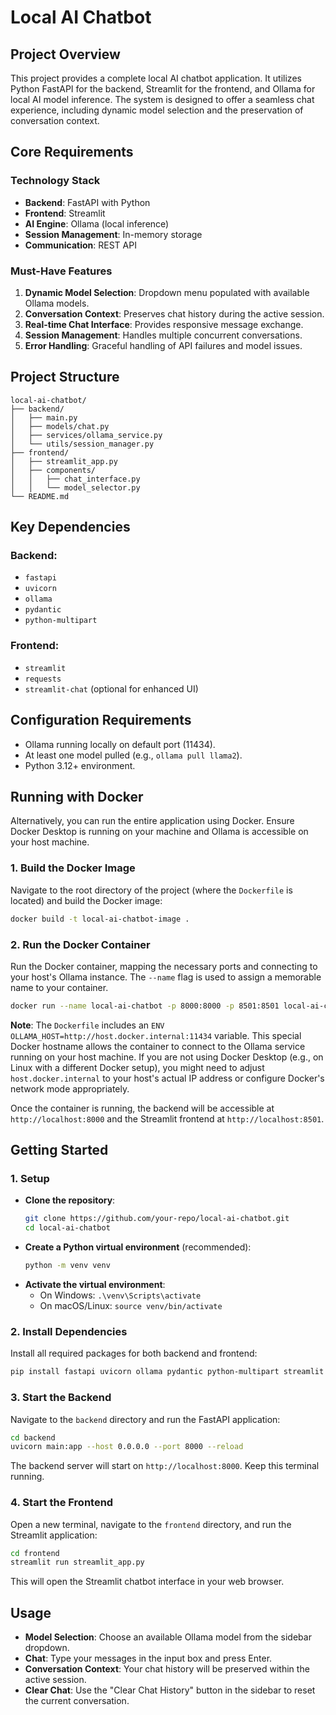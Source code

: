 # Local AI Chatbot

## Project Overview
This project provides a complete local AI chatbot application. It utilizes Python FastAPI for the backend, Streamlit for the frontend, and Ollama for local AI model inference. The system is designed to offer a seamless chat experience, including dynamic model selection and the preservation of conversation context.

## Core Requirements

### Technology Stack
- **Backend**: FastAPI with Python
- **Frontend**: Streamlit
- **AI Engine**: Ollama (local inference)
- **Session Management**: In-memory storage
- **Communication**: REST API

### Must-Have Features
1.  **Dynamic Model Selection**: Dropdown menu populated with available Ollama models.
2.  **Conversation Context**: Preserves chat history during the active session.
3.  **Real-time Chat Interface**: Provides responsive message exchange.
4.  **Session Management**: Handles multiple concurrent conversations.
5.  **Error Handling**: Graceful handling of API failures and model issues.

## Project Structure
```
local-ai-chatbot/
├── backend/
│   ├── main.py
│   ├── models/chat.py
│   ├── services/ollama_service.py
│   └── utils/session_manager.py
├── frontend/
│   ├── streamlit_app.py
│   ├── components/
│   │   ├── chat_interface.py
│   │   └── model_selector.py
└── README.md
```

## Key Dependencies

### Backend:
-   `fastapi`
-   `uvicorn`
-   `ollama`
-   `pydantic`
-   `python-multipart`

### Frontend:
-   `streamlit`
-   `requests`
-   `streamlit-chat` (optional for enhanced UI)

## Configuration Requirements
-   Ollama running locally on default port (11434).
-   At least one model pulled (e.g., `ollama pull llama2`).
-   Python 3.12+ environment.

## Running with Docker

Alternatively, you can run the entire application using Docker. Ensure Docker Desktop is running on your machine and Ollama is accessible on your host machine.

### 1. Build the Docker Image
Navigate to the root directory of the project (where the `Dockerfile` is located) and build the Docker image:

```bash
docker build -t local-ai-chatbot-image .
```

### 2. Run the Docker Container
Run the Docker container, mapping the necessary ports and connecting to your host's Ollama instance. The `--name` flag is used to assign a memorable name to your container.

```bash
docker run --name local-ai-chatbot -p 8000:8000 -p 8501:8501 local-ai-chatbot-image
```

**Note**: The `Dockerfile` includes an `ENV OLLAMA_HOST=http://host.docker.internal:11434` variable. This special Docker hostname allows the container to connect to the Ollama service running on your host machine. If you are not using Docker Desktop (e.g., on Linux with a different Docker setup), you might need to adjust `host.docker.internal` to your host's actual IP address or configure Docker's network mode appropriately.

Once the container is running, the backend will be accessible at `http://localhost:8000` and the Streamlit frontend at `http://localhost:8501`.

## Getting Started

### 1. Setup
-   **Clone the repository**:
    ```bash
    git clone https://github.com/your-repo/local-ai-chatbot.git
    cd local-ai-chatbot
    ```
-   **Create a Python virtual environment** (recommended):
    ```bash
    python -m venv venv
    ```
-   **Activate the virtual environment**:
    -   On Windows: `.\venv\Scripts\activate`
    -   On macOS/Linux: `source venv/bin/activate`

### 2. Install Dependencies
Install all required packages for both backend and frontend:
```bash
pip install fastapi uvicorn ollama pydantic python-multipart streamlit requests
```

### 3. Start the Backend
Navigate to the `backend` directory and run the FastAPI application:
```bash
cd backend
uvicorn main:app --host 0.0.0.0 --port 8000 --reload
```
The backend server will start on `http://localhost:8000`. Keep this terminal running.

### 4. Start the Frontend
Open a new terminal, navigate to the `frontend` directory, and run the Streamlit application:
```bash
cd frontend
streamlit run streamlit_app.py
```
This will open the Streamlit chatbot interface in your web browser.

## Usage
-   **Model Selection**: Choose an available Ollama model from the sidebar dropdown.
-   **Chat**: Type your messages in the input box and press Enter.
-   **Conversation Context**: Your chat history will be preserved within the active session.
-   **Clear Chat**: Use the "Clear Chat History" button in the sidebar to reset the current conversation.

